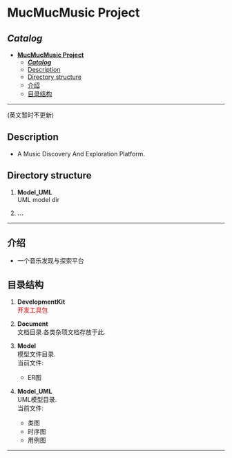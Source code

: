 ﻿# **MucMucMusic Project**
## ***Catalog***
<!-- TOC -->
<!-- autoauto- [**MucMucMusic Project**](#mucmucmusic-project)auto     -->
- [**MucMucMusic Project**](#mucmucmusic-project)
  - [***Catalog***](#catalog)
  - [Description](#description)
  - [Directory structure](#directory-structure)
  - [介绍](#%e4%bb%8b%e7%bb%8d)
  - [目录结构](#%e7%9b%ae%e5%bd%95%e7%bb%93%e6%9e%84)

---
(英文暂时不更新)
## Description
- A Music Discovery And Exploration Platform.   

## Directory structure 
1. **Model_UML**  
   UML model dir

2. **...**

---
## 介绍
- 一个音乐发现与探索平台

## 目录结构
1. **DevelopmentKit**  
    <font color="red">开发工具包</font>

2. **Document**   
    文档目录.各类杂项文档存放于此.

3. **Model**  
    模型文件目录.  
    当前文件:  
    - ER图

4. **Model_UML**  
    UML模型目录.  
    当前文件:  
    - 类图
    - 时序图
    - 用例图


---

